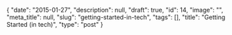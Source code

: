 {
    "date": "2015-01-27",
    "description": null,
    "draft": true,
    "id": 14,
    "image": "",
    "meta_title": null,
    "slug": "getting-started-in-tech",
    "tags": [],
    "title": "Getting Started (in tech)",
    "type": "post"
}


